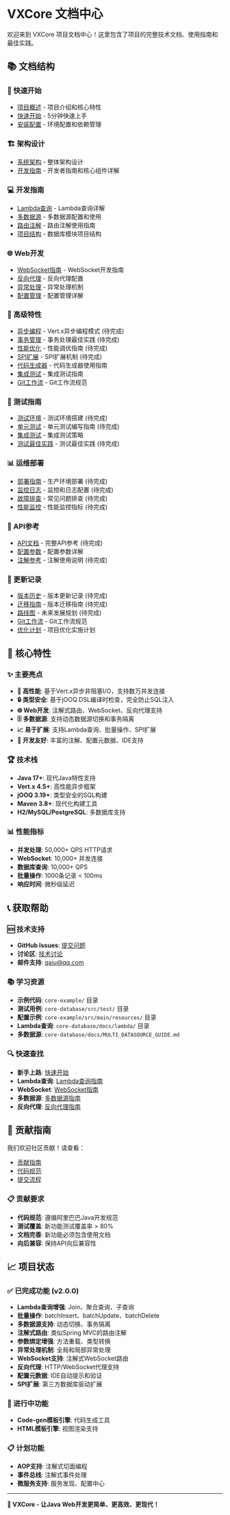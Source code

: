 # VXCore 文档中心

欢迎来到 VXCore 项目文档中心！这里包含了项目的完整技术文档、使用指南和最佳实践。

## 📚 文档结构

### 🚀 快速开始
- [项目概述](01-overview.md) - 项目介绍和核心特性
- [快速开始](02-quick-start.md) - 5分钟快速上手
- [安装配置](03-installation.md) - 环境配置和依赖管理

### 🏗️ 架构设计
- [系统架构](04-architecture.md) - 整体架构设计
- [开发指南](05-developer-guide.md) - 开发者指南和核心组件详解

### 💻 开发指南
- [Lambda查询](../core-database/docs/lambda/LAMBDA_QUERY_GUIDE.md) - Lambda查询详解
- [多数据源](../core-database/docs/MULTI_DATASOURCE_GUIDE.md) - 多数据源配置和使用
- [路由注解](08-routing-annotations.md) - 路由注解使用指南
- [项目结构](../core-database/docs/PROJECT_STRUCTURE.md) - 数据库模块项目结构

### 🌐 Web开发
- [WebSocket指南](WEBSOCKET_GUIDE.md) - WebSocket开发指南
- [反向代理](WEBSOCKET_PROXY_GUIDE.md) - 反向代理配置
- [异常处理](09-exception-handling.md) - 异常处理机制
- [配置管理](10-configuration.md) - 配置管理详解

### 🔧 高级特性
- [异步编程](11-async-programming.md) - Vert.x异步编程模式 (待完成)
- [事务管理](12-transaction-management.md) - 事务处理最佳实践 (待完成)
- [性能优化](13-performance-optimization.md) - 性能调优指南 (待完成)
- [SPI扩展](14-spi-extension.md) - SPI扩展机制 (待完成)
- [代码生成器](12-code-generator.md) - 代码生成器使用指南
- [集成测试](INTEGRATION_TEST_GUIDE.md) - 集成测试指南
- [Git工作流](29-git-workflow.md) - Git工作流规范

### 🧪 测试指南
- [测试环境](15-testing-environment.md) - 测试环境搭建 (待完成)
- [单元测试](16-unit-testing.md) - 单元测试编写指南 (待完成)
- [集成测试](INTEGRATION_TEST_GUIDE.md) - 集成测试策略
- [测试最佳实践](18-testing-best-practices.md) - 测试最佳实践 (待完成)

### 📊 运维部署
- [部署指南](19-deployment.md) - 生产环境部署 (待完成)
- [监控日志](20-monitoring-logging.md) - 监控和日志配置 (待完成)
- [故障排查](21-troubleshooting.md) - 常见问题排查 (待完成)
- [性能监控](22-performance-monitoring.md) - 性能监控指标 (待完成)

### 📖 API参考
- [API文档](23-api-reference.md) - 完整API参考 (待完成)
- [配置参数](10-configuration.md) - 配置参数详解
- [注解参考](25-annotations.md) - 注解使用说明 (待完成)

### 🔄 更新记录
- [版本历史](26-version-history.md) - 版本更新记录 (待完成)
- [迁移指南](27-migration-guide.md) - 版本迁移指南 (待完成)
- [路线图](28-roadmap.md) - 未来发展规划 (待完成)
- [Git工作流](29-git-workflow.md) - Git工作流规范
- [优化计划](VXCORE_OPTIMIZATION_PLAN.md) - 项目优化实施计划

## 🎯 核心特性

### ✨ 主要亮点
- **🚀 高性能**: 基于Vert.x异步非阻塞I/O，支持数万并发连接
- **🔒 类型安全**: 基于jOOQ DSL编译时检查，完全防止SQL注入
- **🌐 Web开发**: 注解式路由、WebSocket、反向代理支持
- **🗄️ 多数据源**: 支持动态数据源切换和事务隔离
- **📈 易于扩展**: 支持Lambda查询、批量操作、SPI扩展
- **🔧 开发友好**: 丰富的注解、配置元数据、IDE支持

### 🏆 技术栈
- **Java 17+**: 现代Java特性支持
- **Vert.x 4.5+**: 高性能异步框架
- **jOOQ 3.19+**: 类型安全的SQL构建
- **Maven 3.8+**: 现代化构建工具
- **H2/MySQL/PostgreSQL**: 多数据库支持

### 📊 性能指标
- **并发处理**: 50,000+ QPS HTTP请求
- **WebSocket**: 10,000+ 并发连接
- **数据库查询**: 10,000+ QPS
- **批量操作**: 1000条记录 < 100ms
- **响应时间**: 微秒级延迟

## 📞 获取帮助

### 🆘 技术支持
- **GitHub Issues**: [提交问题](https://github.com/qaiu/vxcore/issues)
- **讨论区**: [技术讨论](https://github.com/qaiu/vxcore/discussions)
- **邮件支持**: qaiu@qq.com

### 📚 学习资源
- **示例代码**: `core-example/` 目录
- **测试用例**: `core-database/src/test/` 目录
- **配置示例**: `core-example/src/main/resources/` 目录
- **Lambda查询**: `core-database/docs/lambda/` 目录
- **多数据源**: `core-database/docs/MULTI_DATASOURCE_GUIDE.md`

### 🔍 快速查找
- **新手上路**: [快速开始](02-quick-start.md)
- **Lambda查询**: [Lambda查询指南](../core-database/docs/lambda/LAMBDA_QUERY_GUIDE.md)
- **WebSocket**: [WebSocket指南](WEBSOCKET_GUIDE.md)
- **多数据源**: [多数据源指南](../core-database/docs/MULTI_DATASOURCE_GUIDE.md)
- **反向代理**: [反向代理指南](WEBSOCKET_PROXY_GUIDE.md)

## 🤝 贡献指南

我们欢迎社区贡献！请查看：
- [贡献指南](CONTRIBUTING.md)
- [代码规范](CODE_STYLE.md)
- [提交流程](PULL_REQUEST_PROCESS.md)

### 📋 贡献要求
- **代码规范**: 遵循阿里巴巴Java开发规范
- **测试覆盖**: 新功能测试覆盖率 > 80%
- **文档完善**: 新功能必须包含使用文档
- **向后兼容**: 保持API向后兼容性

## 📈 项目状态

### ✅ 已完成功能 (v2.0.0)
- **Lambda查询增强**: Join、聚合查询、子查询
- **批量操作**: batchInsert、batchUpdate、batchDelete
- **多数据源支持**: 动态切换、事务隔离
- **注解式路由**: 类似Spring MVC的路由注解
- **参数绑定增强**: 方法重载、类型转换
- **异常处理机制**: 全局和局部异常处理
- **WebSocket支持**: 注解式WebSocket路由
- **反向代理**: HTTP/WebSocket代理支持
- **配置元数据**: IDE自动提示和验证
- **SPI扩展**: 第三方数据库驱动扩展

### 🔄 进行中功能
- **Code-gen模板引擎**: 代码生成工具
- **HTML模板引擎**: 视图渲染支持

### 📋 计划功能
- **AOP支持**: 注解式切面编程
- **事件总线**: 注解式事件处理
- **微服务支持**: 服务发现、配置中心

---

**🎯 VXCore - 让Java Web开发更简单、更高效、更现代！**
